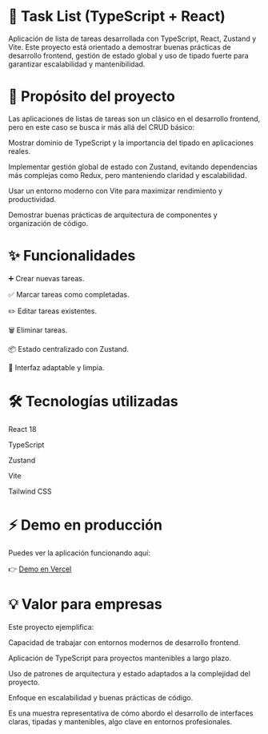 # 📝 Task List (TypeScript + React)

Aplicación de lista de tareas desarrollada con TypeScript, React, Zustand y Vite.
Este proyecto está orientado a demostrar buenas prácticas de desarrollo frontend, gestión de estado global y uso de tipado fuerte para garantizar escalabilidad y mantenibilidad.

# 🚀 Propósito del proyecto

Las aplicaciones de listas de tareas son un clásico en el desarrollo frontend, pero en este caso se busca ir más allá del CRUD básico:

Mostrar dominio de TypeScript y la importancia del tipado en aplicaciones reales.

Implementar gestión global de estado con Zustand, evitando dependencias más complejas como Redux, pero manteniendo claridad y escalabilidad.

Usar un entorno moderno con Vite para maximizar rendimiento y productividad.

Demostrar buenas prácticas de arquitectura de componentes y organización de código.

# ✨ Funcionalidades

➕ Crear nuevas tareas.

✅ Marcar tareas como completadas.

✏️ Editar tareas existentes.

🗑️ Eliminar tareas.

📦 Estado centralizado con Zustand.

🎨 Interfaz adaptable y limpia.

# 🛠️ Tecnologías utilizadas

React 18

TypeScript 

Zustand 

Vite 

Tailwind CSS 

# ⚡ Demo en producción

Puedes ver la aplicación funcionando aquí:

👉 [Demo en Vercel](https://task-list-typescript.vercel.app)

# 💡 Valor para empresas

Este proyecto ejemplifica:

Capacidad de trabajar con entornos modernos de desarrollo frontend.

Aplicación de TypeScript para proyectos mantenibles a largo plazo.

Uso de patrones de arquitectura y estado adaptados a la complejidad del proyecto.

Enfoque en escalabilidad y buenas prácticas de código.

Es una muestra representativa de cómo abordo el desarrollo de interfaces claras, tipadas y mantenibles, algo clave en entornos profesionales.
